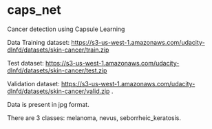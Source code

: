 # caps_net
Cancer detection using Capsule Learning 

Data
Training dataset: https://s3-us-west-1.amazonaws.com/udacity-dlnfd/datasets/skin-cancer/train.zip

Test dataset: https://s3-us-west-1.amazonaws.com/udacity-dlnfd/datasets/skin-cancer/test.zip

Validation dataset: https://s3-us-west-1.amazonaws.com/udacity-dlnfd/datasets/skin-cancer/valid.zip
.



Data is present in jpg format.

There are 3 classes: 
melanoma, nevus, seborrheic_keratosis.
